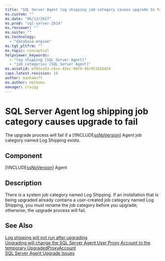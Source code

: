 ```yaml
---
title: "SQL Server Agent log shipping job category causes upgrade to fail | Microsoft Docs"
ms.custom: ""
ms.date: "06/13/2017"
ms.prod: "sql-server-2014"
ms.reviewer: ""
ms.suite: ""
ms.technology: 
  - "database-engine"
ms.tgt_pltfrm: ""
ms.topic: conceptual
helpviewer_keywords: 
  - "log shipping [SQL Server Agent]"
  - "job categories [SQL Server Agent]"
ms.assetid: ef05ce53-c6ce-42ec-9df8-46c951626424
caps.latest.revision: 16
author: mashamsft
ms.author: mathoma
manager: craigg
---
```

# SQL Server Agent log shipping job category causes upgrade to fail
  The upgrade process will fail if a [!INCLUDE[ssNoVersion](../../includes/ssnoversion-md.md)] Agent job category named Log Shipping exists.  
  
## Component  
 [!INCLUDE[ssNoVersion](../../includes/ssnoversion-md.md)] Agent  
  
## Description  
 There is a system job category named Log Shipping. If an installation that is being upgraded already contains a user-created job category named Log Shipping, you must rename the job category before you upgrade; otherwise, the upgrade process will fail.  
  
## See Also  
 [Log shipping will not run after upgrading](../../../2014/sql-server/install/log-shipping-will-not-run-after-upgrading.md)   
 [Upgrading will change the SQL Server Agent User Proxy Account to the temporary UpgradedProxyAccount](../../../2014/sql-server/install/upgrading-changes-sql-server-agent-user-proxy-account-to-temporary-account.md)   
 [SQL Server Agent Upgrade Issues](../../../2014/sql-server/install/sql-server-agent-upgrade-issues.md)  
  
  
